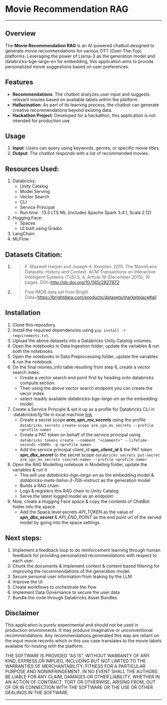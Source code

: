 # Movie Recommendation RAG
---

## Overview

The **Movie Recommendation RAG** is an AI-powered chatbot designed to generate movie recommendations for various OTT (Over-The-Top) platforms. Leveraging the power of Llama-3 as the generation model and databricks-bge-large-en for embedding, this application aims to provide personalized movie suggestions based on user preferences.

## Features

- **Recommendations**: The chatbot analyzes user input and suggests relevant movies based on available labels within the platform.
- **Hallucination**: As part of its learning process, the chatbot can generate creative recommendations beyond existing data.
- **Hackathon Project**: Developed for a hackathon, this application is not intended for production use.

## Usage

1. **Input**: Users can query using keywords, genres, or specific movie titles.
2. **Output**: The chatbot responds with a list of recommended movies.

## Resources Used:

1. Databricks:
    - Unity Catalog
    - Model Serving
    - Vector Search
    - CLI
    - Service Principal
    - Run time : 13.3 LTS ML (includes Apache Spark 3.4.1, Scala 2.12)
2. Hugging Face:
    - Spaces
    - UI built using Gradio
3. LangChain
4. MLFlow

## Datasets Citation:

1. > F. Maxwell Harper and Joseph A. Konstan. 2015. The MovieLens Datasets: History and Context. ACM Transactions on Interactive Intelligent Systems (TiiS) 5, 4, Article 19 (December 2015), 19 pages. DOI=<http://dx.doi.org/10.1145/2827872>

2. > Free IMDB data set from Bright Data=<https://brightdata.com/products/datasets/marketplace#all> 

## Installation

1. Clone this repository.
2. Install the required dependencies using `pip install -r requirements.txt`.
3. Upload the above datasets into a Databricks Unity Catalog volumes.
4. Open the notebooks in Data Ingestion folder, update the variables & run both the notebooks.
5. Open the notebooks in Data Preprocessing folder, update the variables & run the notebook.
6. On the final movies_info table resulting from step 6, create a vector search index. 
    - Create a vector search end point first by heading onto databricks compute section.
    - Then using the above vector search endpoint you can create the vecor index.
    - select readily available _databricks-bge-large-en_ as the embedding model.
7. Create a Service Principle & set it up as a profile for Databricks CLI in .databrickscfg file in local machine [link](https://learn.microsoft.com/en-us/azure/databricks/dev-tools/cli/authentication#azure-sp-auth)
    - Create a secret scope **_arm_spn_mv_secrets_** using the profile
      `databricks secrets create-scope arm_spn_mv_secrets --profile <profile name>`
    - Create a PAT token on behalf of the service principal using 
      `databricks tokens create --comment "<comment>" --lifetime-seconds <3600> -p <profile name>`
    - Add the service principal client_id **_spn_client_id_** & the PAT token **_spn_dbx_secret_** to the secret scope
      `databricks secrets put-secret arm_spn_mv_secrets <secret-name> --profile <profile name>`
8. Open the RAG Modelling notebook in Modelling folder, update the variables & run it
    - This will use _databricks-bge-large-en_ as the embedding model & _databricks-meta-llama-3-70b-instruct_ as the generation model
    - Builds a RAG chain
    - Logs & registers this RAG chain to Unity Catalog
    - Serve the latest logged model as an endpoint
9. Now, create a Hugging Face space & copy the contents of ChatBot folder into the space
    - Add the Space level secrets _API_TOKEN_ as the value of **_spn_dbx_secret_** & _API_END_POINT_ as the end point url of the served model by going into the space settings.

## Next steps:

1. Implement a feedback loop to do reinforcement learning through human feedback for providing personalized recommendations with respect to each user.
2. Chunk the documents & implement context & content based filtering for improving the recommendations of the generation model.
3. Secure personal user information from leaking by the LLM
4. Improve the UI 
5. Create workflows to orchestrate the flow
6. Implement Data Governance to secure the user data
7. Bundle the code through Databricks Asset Bundles

## Disclaimer

This application is purely experimental and should not be used in production environments. It may produce imaginative or unconventional recommendations. Any recommendations generated this way are reliant on the input movie records which in this use case translates to the movie labels available for hosting with the platform.

THE SOFTWARE IS PROVIDED "AS IS", WITHOUT WARRANTY OF ANY KIND, EXPRESS OR IMPLIED, INCLUDING BUT NOT LIMITED TO THE WARRANTIES OF MERCHANTABILITY, FITNESS FOR A PARTICULAR PURPOSE AND NONINFRINGEMENT. IN NO EVENT SHALL THE AUTHORS BE LIABLE FOR ANY CLAIM, DAMAGES OR OTHER LIABILITY, WHETHER IN AN ACTION OF CONTRACT, TORT OR OTHERWISE, ARISING FROM, OUT OF OR IN CONNECTION WITH THE SOFTWARE OR THE USE OR OTHER DEALINGS IN THE SOFTWARE.


---